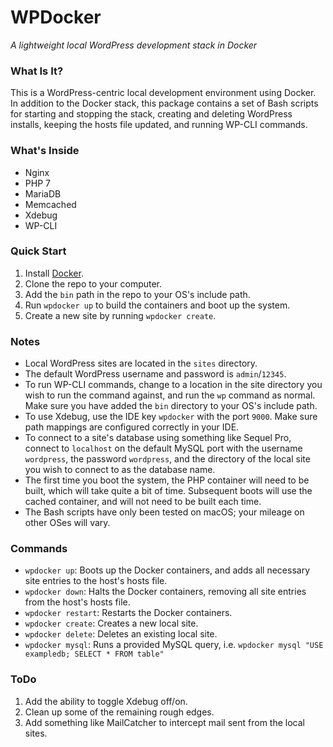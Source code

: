 # WPDocker
*A lightweight local WordPress development stack in Docker*

### What Is It?

This is a WordPress-centric local development environment using Docker. In addition to the Docker stack, this package contains a set of Bash scripts for starting and stopping the stack, creating and deleting WordPress installs, keeping the hosts file updated, and running WP-CLI commands.

### What's Inside

- Nginx
- PHP 7
- MariaDB
- Memcached
- Xdebug
- WP-CLI

### Quick Start

1. Install [Docker](https://www.docker.com/products/docker#/mac).
2. Clone the repo to your computer.
3. Add the `bin` path in the repo to your OS's include path.
4. Run `wpdocker up` to build the containers and boot up the system.
5. Create a new site by running `wpdocker create`.

### Notes

- Local WordPress sites are located in the `sites` directory.
- The default WordPress username and password is `admin`/`12345`.
- To run WP-CLI commands, change to a location in the site directory you wish to run the command against, and run the `wp` command as normal. Make sure you have added the `bin` directory to your OS's include path.
- To use Xdebug, use the IDE key `wpdocker` with the port `9000`. Make sure path mappings are configured correctly in your IDE. 
- To connect to a site's database using something like Sequel Pro, connect to `localhost` on the default MySQL port with the username `wordpress`, the password `wordpress`, and the directory of the local site you wish to connect to as the database name.
- The first time you boot the system, the PHP container will need to be built, which will take quite a bit of time. Subsequent boots will use the cached container, and will not need to be built each time.
- The Bash scripts have only been tested on macOS; your mileage on other OSes will vary.

### Commands

- `wpdocker up`: Boots up the Docker containers, and adds all necessary site entries to the host's hosts file.
- `wpdocker down`: Halts the Docker containers, removing all site entries from the host's hosts file.
- `wpdocker restart`: Restarts the Docker containers.
- `wpdocker create`: Creates a new local site.
- `wpdocker delete`: Deletes an existing local site.
- `wpdocker mysql`: Runs a provided MySQL query, i.e. `wpdocker mysql "USE exampledb; SELECT * FROM table"`

### ToDo

1. Add the ability to toggle Xdebug off/on.
2. Clean up some of the remaining rough edges.
3. Add something like MailCatcher to intercept mail sent from the local sites.
